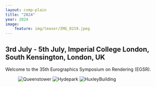 ```yaml
---
layout: cvmp-plain
title: "2024"
year: 2024
image:
    feature: img/teaser/IMG_0219.jpeg
---
```

## 3rd July - 5th July, Imperial College London, South Kensington, London, UK

Welcome to the 35th Eurographics Symposium on Rendering (EGSR).

<!-- featured images -->
<figure class="top3" >
    <img class="col-xs-12 col-sm-4" src="{{site.url}}/img/2024/egsr/queenstower.jpg" alt="Queenstower">
    <img class="col-xs-12 col-sm-4" src="{{site.url}}/img/2024/egsr/hydepark.jpg" alt="Hydepark">
    <img class="col-xs-12 col-sm-4" src="{{site.url}}/img/2024/egsr/Huxley.jpg" alt="HuxleyBuilding">
</figure>
